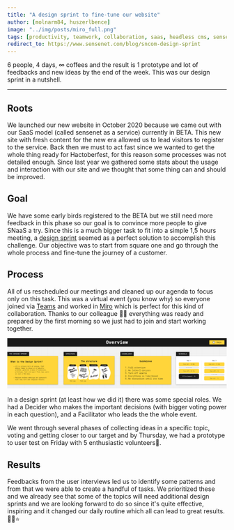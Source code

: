 ```yaml
---
title: "A design sprint to fine-tune our website"
author: [molnarm84, huszerlbence]
image: "../img/posts/miro_full.png"
tags: [productivity, teamwork, collaboration, saas, headless cms, sensenet, design sprint, customer journey]
redirect_to: https://www.sensenet.com/blog/sncom-design-sprint
---
```


6 people, 4 days, ∞ coffees and the result is 1 prototype and lot of feedbacks and new ideas by the end of the week. This was our design sprint in a nutshell.

---

## Roots

We launched our new website in October 2020 because we came out with our SaaS model (called sensenet as a service) currently in BETA. This new site with fresh content for the new era allowed us to lead visitors to register to the service. Back then we must to act fast since we wanted to get the whole thing ready for Hactoberfest, for this reason some processes was not detailed enough. Since last year we gathered some stats about the usage and interaction with our site and we thought that some thing can and should be improved.

## Goal

We have some early birds registered to the BETA but we still need more feedback in this phase so our goal is to convince more people to give SNaaS a try. Since this is a much bigger task to fit into a simple 1,5 hours meeting, a [design sprint](https://www.thesprintbook.com/how) seemed as a perfect solution to accomplish this challenge. Our objective was to start from square one and go through the whole process and fine-tune the journey of a customer.

## Process

All of us rescheduled our meetings and cleaned up our agenda to focus only on this task. This was a virtual event (you know why) so everyone joined via [Teams](https://www.microsoft.com/hu-hu/microsoft-teams/free) and worked in [Miro](https://miro.com/) which is perfect for this kind of collaboration. Thanks to our colleague 👏🏼 everything was ready and prepared by the first morning so we just had to join and start working together.

<p align="center">
<img src="/img/posts/miro_guideline.png" alt="miro board overview">
</p>

In a design sprint (at least how we did it) there was some special roles. We had a Decider who makes the important decisions (with bigger voting power in each question), and a Facilitator who leads the the whole event.

We went through several phases of collecting ideas in a specific topic, voting and getting closer to our target and by Thursday, we had a prototype to user test on Friday with 5 enthusiastic volunteers👏.

## Results

Feedbacks from the user interviews led us to identify some patterns and from that we were able to create a handful of tasks. We prioritized these and we already see that some of the topics will need additional design sprints and we are looking forward to do so since it's quite effective, inspiring and it changed our daily routine which all can lead to great results.🥳🎈⭐
